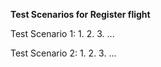 **Test Scenarios for Register flight**

Test Scenario 1:
1.
2.
3.
...

Test Scenario 2:
1.
2.
3.
...

